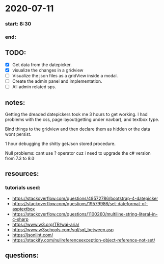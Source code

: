 # 2020-07-11

### start: 8:30

### end: 

## TODO:
- [x] Get data from the datepicker.
- [x] visualize the changes in a gridview
- [ ] Visualize the json files as a gridView inside a modal.
- [ ] Create the admin panel and implementation.
- [ ] All admin related sps. 

## notes:

Getting the dreaded datepickers took me 3 hours to get working. I had problems with the css, page layout(getting under navbar), and textbox type. 

Bind things to the gridview and then declare them as hidden or the data wont persist.

1 hour debugging the shitty getJson stored procedure.

Null problems: cant use ? operator cuz i need to upgrade the c# version from 7.3 to 8.0

## resources:
### tutorials used:
- https://stackoverflow.com/questions/49572786/bootstrap-4-datepicker
- https://stackoverflow.com/questions/19579986/set-dateformat-of-asptextbox
- https://stackoverflow.com/questions/1100260/multiline-string-literal-in-c-sharp
- https://www.w3.org/TR/wai-aria/
- https://www.w3schools.com/sql/sql_between.asp
- https://jsonlint.com/
- https://stackify.com/nullreferenceexception-object-reference-not-set/

## questions: